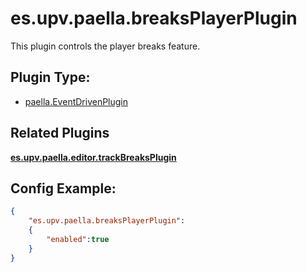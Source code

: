 ---
---

# es.upv.paella.breaksPlayerPlugin

This plugin controls the player breaks feature.

## Plugin Type:

- [paella.EventDrivenPlugin](../developer/plugin_types.md)

## Related Plugins 

[**es.upv.paella.editor.trackBreaksPlugin**](es.upv.paella.editor.trackBreaksPlugin.md)


## Config Example:

```json
{
	"es.upv.paella.breaksPlayerPlugin": 
	{
		"enabled":true
	}
}
```
